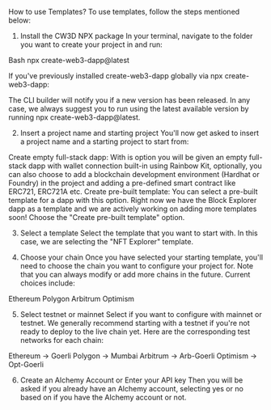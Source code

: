 How to use Templates?
To use templates, follow the steps mentioned below:

1. Install the CW3D NPX package
In your terminal, navigate to the folder you want to create your project in and run:

Bash
npx create-web3-dapp@latest


If you've previously installed create-web3-dapp globally via npx create-web3-dapp:

The CLI builder will notify you if a new version has been released. In any case, we always suggest you to run using the latest available version by running npx create-web3-dapp@latest.

2. Insert a project name and starting project
You'll now get asked to insert a project name and a starting project to start from:

Create empty full-stack dapp: With is option you will be given an empty full-stack dapp with wallet connection built-in using Rainbow Kit, optionally, you can also choose to add a blockchain development environment (Hardhat or Foundry) in the project and adding a pre-defined smart contract like ERC721, ERC721A etc.
Create pre-built template: You can select a pre-built template for a dapp with this option. Right now we have the Block Explorer dapp as a template and we are actively working on adding more templates soon!
Choose the "Create pre-built template" option.

3. Select a template
Select the template that you want to start with. In this case, we are selecting the "NFT Explorer" template.

4. Choose your chain
Once you have selected your starting template, you'll need to choose the chain you want to configure your project for. Note that you can always modify or add more chains in the future. Current choices include:

Ethereum
Polygon
Arbitrum
Optimism

5. Select testnet or mainnet
Select if you want to configure with mainnet or testnet. We generally recommend starting with a testnet if you're not ready to deploy to the live chain yet. Here are the corresponding test networks for each chain:

Ethereum -> Goerli
Polygon -> Mumbai
Arbitrum -> Arb-Goerli
Optimism -> Opt-Goerli

6. Create an Alchemy Account or Enter your API key
Then you will be asked if you already have an Alchemy account, selecting yes or no based on if you have the Alchemy account or not.

